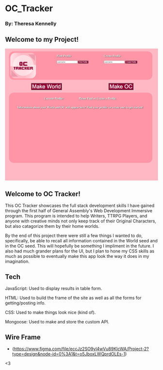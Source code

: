 # OC_Tracker
### By: Theresa Kennelly

## Welcome to my Project!

![app screenshot](screenshot.png)


## Welcome to OC Tracker!

This OC Tracker showcases the full stack development skills I have gained through the first half of General Assembly's Web Development Immersive program. This program is intended to help Writers, TTRPG Players, and anyone with creative minds not only keep track of their Original Characters, but also catagorize them by their home worlds.

By the end of this project there were still a few things I wanted to do, specifically, be able to recall all information contained in the World seed and in the OC seed. This will hopefully be something I impliment in the future. I also had much grander plans for the UI, but I plan to hone my CSS skills as much as possible to eventually make this app look the way it does in my imagination.

## Tech

JavaScript: Used to display results in table form.

HTML: Used to build the frame of the site as well as all the forms for getting/posting info.

CSS: Used to make things look nice (kind of).

Mongoose: Used to make and store the custom API.

## Wire Frame 
- (https://www.figma.com/file/eccJz2SO9yl4wVu89KlcWA/Project-2?type=design&node-id=0%3A1&t=o5JboxLWQprdOLEs-1)

<3